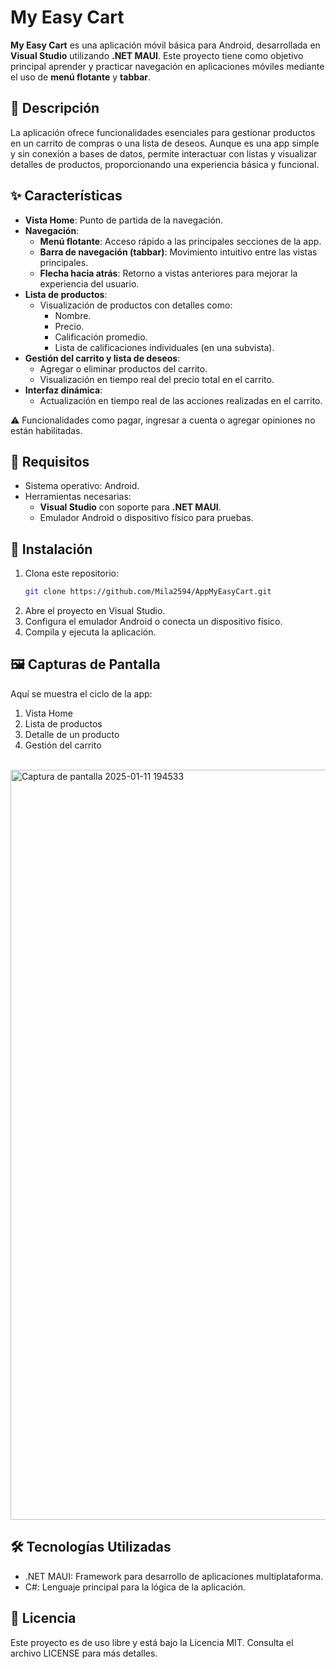 # My Easy Cart

**My Easy Cart** es una aplicación móvil básica para Android, desarrollada en **Visual Studio** utilizando **.NET MAUI**. Este proyecto tiene como objetivo principal aprender y practicar navegación en aplicaciones móviles mediante el uso de **menú flotante** y **tabbar**.

## 📝 Descripción

La aplicación ofrece funcionalidades esenciales para gestionar productos en un carrito de compras o una lista de deseos. Aunque es una app simple y sin conexión a bases de datos, permite interactuar con listas y visualizar detalles de productos, proporcionando una experiencia básica y funcional.

## ✨ Características

- **Vista Home**: Punto de partida de la navegación.
- **Navegación**:
  - **Menú flotante**: Acceso rápido a las principales secciones de la app.
  - **Barra de navegación (tabbar)**: Movimiento intuitivo entre las vistas principales.
  - **Flecha hacia atrás**: Retorno a vistas anteriores para mejorar la experiencia del usuario.
- **Lista de productos**:
  - Visualización de productos con detalles como:
    - Nombre.
    - Precio.
    - Calificación promedio.
    - Lista de calificaciones individuales (en una subvista).
- **Gestión del carrito y lista de deseos**:
  - Agregar o eliminar productos del carrito.
  - Visualización en tiempo real del precio total en el carrito.
- **Interfaz dinámica**:
  - Actualización en tiempo real de las acciones realizadas en el carrito.

⚠️ Funcionalidades como pagar, ingresar a cuenta o agregar opiniones no están habilitadas.

## 🚀 Requisitos

- Sistema operativo: Android.
- Herramientas necesarias:
  - **Visual Studio** con soporte para **.NET MAUI**.
  - Emulador Android o dispositivo físico para pruebas.

## 📂 Instalación

1. Clona este repositorio:
   ```bash
   git clone https://github.com/Mila2594/AppMyEasyCart.git
2. Abre el proyecto en Visual Studio.
3. Configura el emulador Android o conecta un dispositivo físico.
4. Compila y ejecuta la aplicación.
   
## 🖼️ Capturas de Pantalla
Aquí se muestra el ciclo de la app:

1. Vista Home
2. Lista de productos
3. Detalle de un producto
5. Gestión del carrito
<br><br>

<img src="https://github.com/Mila2594/AppMyEasyCart/blob/master/cicloApp.png" alt="Captura de pantalla 2025-01-11 194533" width="1200"/>

## 🛠️ Tecnologías Utilizadas
- .NET MAUI: Framework para desarrollo de aplicaciones multiplataforma.
- C#: Lenguaje principal para la lógica de la aplicación.

## 📜 Licencia
Este proyecto es de uso libre y está bajo la Licencia MIT. Consulta el archivo LICENSE para más detalles.
